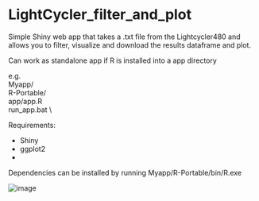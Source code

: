 # LightCycler_filter_and_plot
Simple Shiny web app that takes a .txt file from the Lightcycler480 and allows you to filter, visualize and download the results dataframe and plot.

Can work as standalone app if R is installed into a app directory

e.g. \
Myapp/ \
  R-Portable/<R installation> \
  app/app.R \
  run_app.bat \

Requirements:
-  Shiny
-  ggplot2
-  
Dependencies can be installed by running Myapp/R-Portable/bin/R.exe

![image](https://github.com/user-attachments/assets/7044b6b4-6114-4c73-8721-4ee9d054b199)
